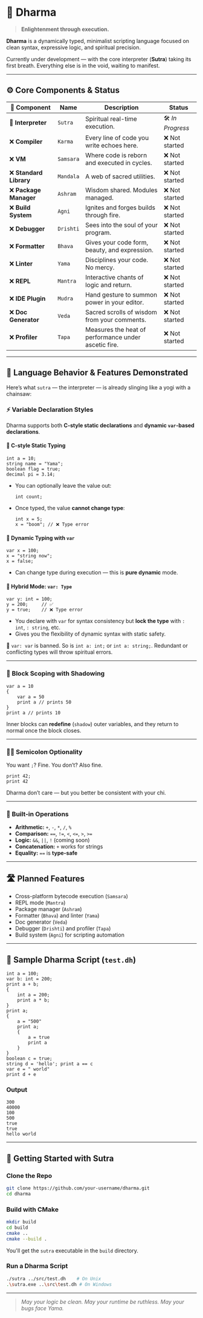 # 🌌 Dharma

> **Enlightenment through execution.**

**Dharma** is a dynamically typed, minimalist scripting language focused on clean syntax, expressive logic, and spiritual precision.

Currently under development — with the core interpreter (**Sutra**) taking its first breath.
Everything else is in the void, waiting to manifest.

---

## ⚙️ Core Components & Status

| 🧱 Component           | Name      | Description                                          | Status            |
| ---------------------- | --------- | ---------------------------------------------------- | ----------------- |
| 🔧 **Interpreter**     | `Sutra`   | Spiritual real-time execution.                       | 🛠️ *In Progress* |
| ❌ **Compiler**         | `Karma`   | Every line of code you write echoes here.            | ❌ Not started     |
| ❌ **VM**               | `Samsara` | Where code is reborn and executed in cycles.         | ❌ Not started     |
| ❌ **Standard Library** | `Mandala` | A web of sacred utilities.                           | ❌ Not started     |
| ❌ **Package Manager**  | `Ashram`  | Wisdom shared. Modules managed.                      | ❌ Not started     |
| ❌ **Build System**     | `Agni`    | Ignites and forges builds through fire.              | ❌ Not started     |
| ❌ **Debugger**         | `Drishti` | Sees into the soul of your program.                  | ❌ Not started     |
| ❌ **Formatter**        | `Bhava`   | Gives your code form, beauty, and expression.        | ❌ Not started     |
| ❌ **Linter**           | `Yama`    | Disciplines your code. No mercy.                     | ❌ Not started     |
| ❌ **REPL**             | `Mantra`  | Interactive chants of logic and return.              | ❌ Not started     |
| ❌ **IDE Plugin**       | `Mudra`   | Hand gesture to summon power in your editor.         | ❌ Not started     |
| ❌ **Doc Generator**    | `Veda`    | Sacred scrolls of wisdom from your comments.         | ❌ Not started     |
| ❌ **Profiler**         | `Tapa`    | Measures the heat of performance under ascetic fire. | ❌ Not started     |

---

## 🧠 Language Behavior & Features Demonstrated

Here’s what `sutra` — the interpreter — is already slinging like a yogi with a chainsaw:

### ⚡️ Variable Declaration Styles

Dharma supports both **C-style static declarations** and **dynamic `var`-based declarations**.

#### 🔹 C-style Static Typing

```dharma
int a = 10;
string name = "Yama";
boolean flag = true;
decimal pi = 3.14;
```

* You can optionally leave the value out:

  ```dharma
  int count;
  ```

* Once typed, the value **cannot change type**:

  ```dharma
  int x = 5;
  x = "boom"; // ❌ Type error
  ```

#### 🔹 Dynamic Typing with `var`

```dharma
var x = 100;
x = "string now";
x = false;
```

* Can change type during execution — this is **pure dynamic** mode.

#### 🔹 Hybrid Mode: `var: Type`

```dharma
var y: int = 100;
y = 200;     // ✅
y = true;    // ❌ Type error
```

* You declare with `var` for syntax consistency but **lock the type** with `: int`, `: string`, etc.
* Gives you the flexibility of dynamic syntax with static safety.

🛑 `var: var` is banned. So is `int a: int;` or `int a: string;`. Redundant or conflicting types will throw spiritual errors.

---

### 🔄 Block Scoping with Shadowing

```dharma
var a = 10
{
    var a = 50
    print a // prints 50
}
print a // prints 10
```

Inner blocks can **redefine** (`shadow`) outer variables, and they return to normal once the block closes.

---

### 🧘‍♂️ Semicolon Optionality

You want `;`? Fine. You don’t? Also fine.

```dharma
print 42;
print 42
```

Dharma don’t care — but you better be consistent with your chi.

---

### 🧮 Built-in Operations

* **Arithmetic:** `+`, `-`, `*`, `/`, `%`
* **Comparison:** `==`, `!=`, `<`, `<=`, `>`, `>=`
* **Logic:** `&&`, `||`, `!` (coming soon)
* **Concatenation:** `+` works for strings
* **Equality:** `==` is **type-safe**

---

## 🛣️ Planned Features

* Cross-platform bytecode execution (`Samsara`)
* REPL mode (`Mantra`)
* Package manager (`Ashram`)
* Formatter (`Bhava`) and linter (`Yama`)
* Doc generator (`Veda`)
* Debugger (`Drishti`) and profiler (`Tapa`)
* Build system (`Agni`) for scripting automation

---

## 🧪 Sample Dharma Script (`test.dh`)

```dharma
int a = 100;
var b: int = 200;
print a + b;
{
    int a = 200;
    print a * b;
}
print a;
{
    a = "500"
    print a;
    {
        a = true
        print a
    }
}
boolean c = true;
string d = 'hello'; print a == c
var e = " world"
print d + e
```

### Output

```
300
40000
100
500
true
true
hello world
```

---

## 🚀 Getting Started with Sutra

### Clone the Repo

```bash
git clone https://github.com/your-username/dharma.git
cd dharma
```

### Build with CMake

```bash
mkdir build
cd build
cmake ..
cmake --build .
```

You'll get the `sutra` executable in the `build` directory.

### Run a Dharma Script

```bash
./sutra ../src/test.dh    # On Unix
.\sutra.exe ..\src\test.dh # On Windows
```

---

> *May your logic be clean. May your runtime be ruthless. May your bugs face Yama.*
